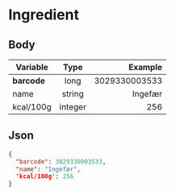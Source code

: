 # Ingredient

## Body
| Variable      | Type           | Example       |
| ------------- |:--------------:| -------------:|
| __barcode__   | long           | 3029330003533 |
| name          | string         | Ingefær       |
| kcal/100g     | integer        | 256           |

## Json
```json
{
  "barcode": 3029330003533,
  "name": "Ingefær",
  'kcal/100g': 256
}
```
